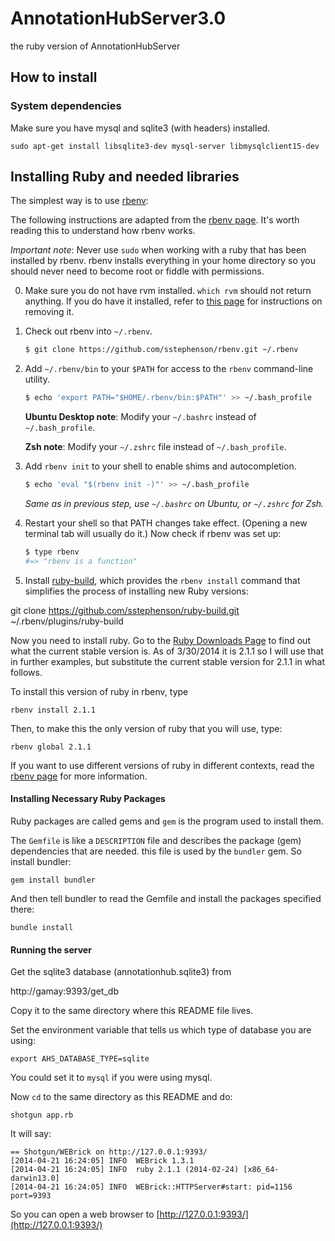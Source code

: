 AnnotationHubServer3.0
======================

the ruby version of AnnotationHubServer

## How to install

### System dependencies

Make sure you have mysql and sqlite3 (with headers) installed. 

    sudo apt-get install libsqlite3-dev mysql-server libmysqlclient15-dev


## Installing Ruby and needed libraries

The simplest way is to use 
[rbenv](https://github.com/sstephenson/rbenv):

The following instructions are adapted from the 
[rbenv page](https://github.com/sstephenson/rbenv). It's worth reading this
to understand how rbenv works.

*Important note*: Never use `sudo` when working with a ruby that has been
installed by rbenv. rbenv installs everything in your home directory so
you should never need to become root or fiddle with permissions.

0. Make sure you do not have rvm installed. `which rvm` should not return 
   anything. If you do have it installed, refer to 
   [this page](http://stackoverflow.com/questions/3950260/howto-uninstall-rvm)
   for instructions on removing it.

1. Check out rbenv into `~/.rbenv`.

    ~~~ sh
    $ git clone https://github.com/sstephenson/rbenv.git ~/.rbenv
    ~~~

2. Add `~/.rbenv/bin` to your `$PATH` for access to the `rbenv`
   command-line utility.

    ~~~ sh
    $ echo 'export PATH="$HOME/.rbenv/bin:$PATH"' >> ~/.bash_profile
    ~~~

    **Ubuntu Desktop note**: Modify your `~/.bashrc` instead of `~/.bash_profile`.

    **Zsh note**: Modify your `~/.zshrc` file instead of `~/.bash_profile`.

3. Add `rbenv init` to your shell to enable shims and autocompletion.

    ~~~ sh
    $ echo 'eval "$(rbenv init -)"' >> ~/.bash_profile
    ~~~

    _Same as in previous step, use `~/.bashrc` on Ubuntu, or `~/.zshrc` for Zsh._

4. Restart your shell so that PATH changes take effect. (Opening a new
   terminal tab will usually do it.) Now check if rbenv was set up:

    ~~~ sh
    $ type rbenv
    #=> "rbenv is a function"
    ~~~

5.  Install
[ruby-build](https://github.com/sstephenson/ruby-build),
which provides the
`rbenv install` command that simplifies the process of
installing new Ruby versions:

git clone https://github.com/sstephenson/ruby-build.git ~/.rbenv/plugins/ruby-build

Now you need to install ruby. Go to the 
[Ruby Downloads Page](https://www.ruby-lang.org/en/downloads/)
to find out what the current stable version is. As of 3/30/2014 it is
2.1.1 so I will use that in further examples, but substitute the current
stable version for 2.1.1 in what follows.

To install this version of ruby in rbenv, type

    rbenv install 2.1.1

Then, to make this the only version of ruby that you will use, type:

    rbenv global 2.1.1

If you want to use different versions of ruby in different contexts, read the
[rbenv page](https://github.com/sstephenson/rbenv)
for more information.


#### Installing Necessary Ruby Packages

Ruby packages are called gems and `gem` is the program used to install them.

The `Gemfile` is like a `DESCRIPTION` file and describes the
package (gem) dependencies that are needed. this file is used by the
`bundler` gem. So install bundler:

    gem install bundler

And then tell bundler to read the Gemfile and install the packages specified there:

    bundle install


#### Running the server

Get the sqlite3 database  (annotationhub.sqlite3) from 

http://gamay:9393/get_db


Copy it to the same directory where this README file lives.

Set the environment variable that tells us which 
type of database you are using:

    export AHS_DATABASE_TYPE=sqlite

You could set it to `mysql` if you were using mysql. 

Now `cd` to the same directory as this README and do:

    shotgun app.rb

It will say:

    == Shotgun/WEBrick on http://127.0.0.1:9393/
    [2014-04-21 16:24:05] INFO  WEBrick 1.3.1
    [2014-04-21 16:24:05] INFO  ruby 2.1.1 (2014-02-24) [x86_64-darwin13.0]
    [2014-04-21 16:24:05] INFO  WEBrick::HTTPServer#start: pid=1156 port=9393


So you can open a web browser to 
[http://127.0.0.1:9393/](http://127.0.0.1:9393/) 

